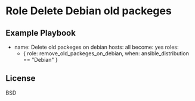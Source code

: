 Role Delete Debian old packeges
================

Example Playbook
----------------

  - name: Delete old packeges on debian
    hosts: all
    become: yes
    roles:
      - { role: remove_old_packeges_on_debian, when: ansible_distribution == "Debian" }

License
----------------

BSD

